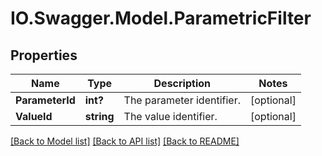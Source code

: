 # IO.Swagger.Model.ParametricFilter
## Properties

Name | Type | Description | Notes
------------ | ------------- | ------------- | -------------
**ParameterId** | **int?** | The parameter identifier. | [optional] 
**ValueId** | **string** | The value identifier. | [optional] 

[[Back to Model list]](../README.md#documentation-for-models) [[Back to API list]](../README.md#documentation-for-api-endpoints) [[Back to README]](../README.md)

